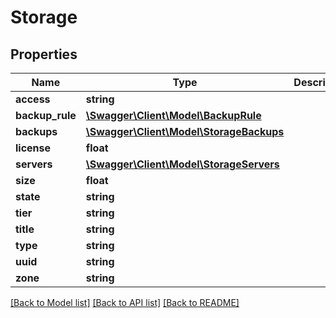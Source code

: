 # Storage

## Properties
Name | Type | Description | Notes
------------ | ------------- | ------------- | -------------
**access** | **string** |  | [optional] 
**backup_rule** | [**\Swagger\Client\Model\BackupRule**](BackupRule.md) |  | [optional] 
**backups** | [**\Swagger\Client\Model\StorageBackups**](StorageBackups.md) |  | [optional] 
**license** | **float** |  | [optional] 
**servers** | [**\Swagger\Client\Model\StorageServers**](StorageServers.md) |  | [optional] 
**size** | **float** |  | [optional] 
**state** | **string** |  | [optional] 
**tier** | **string** |  | [optional] 
**title** | **string** |  | [optional] 
**type** | **string** |  | [optional] 
**uuid** | **string** |  | [optional] 
**zone** | **string** |  | [optional] 

[[Back to Model list]](../README.md#documentation-for-models) [[Back to API list]](../README.md#documentation-for-api-endpoints) [[Back to README]](../README.md)


